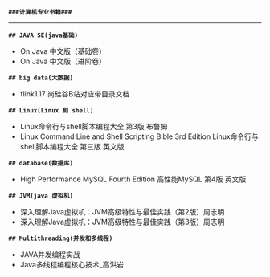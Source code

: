 **`###计算机专业书籍###`**

---------------------------------------------------------------------------------------------------------------------------------------------

**`## JAVA SE(java基础)`**  
* On Java 中文版（基础卷）  
* On Java 中文版（进阶卷）  


**`## big data(大数据)`**    
* flink1.17 尚硅谷B站对应带目录文档     


**`## Linux(Linux 和 shell)`**  
* Linux命令行与shell脚本编程大全 第3版 布鲁姆       
* Linux Command Line and Shell Scripting Bible 3rd Edition   Linux命令行与shell脚本编程大全 第三版 英文版  


**`## database(数据库)`**  
* High Performance MySQL Fourth Edition  高性能MySQL 第4版 英文版  


**`## JVM(java 虚拟机)`**  
* 深入理解Java虚拟机：JVM高级特性与最佳实践（第2版）周志明    
* 深入理解Java虚拟机：JVM高级特性与最佳实践（第3版）周志明   


**`## Multithreading(并发和多线程)`**   
* JAVA并发编程实战  
* Java多线程编程核心技术_高洪岩   
